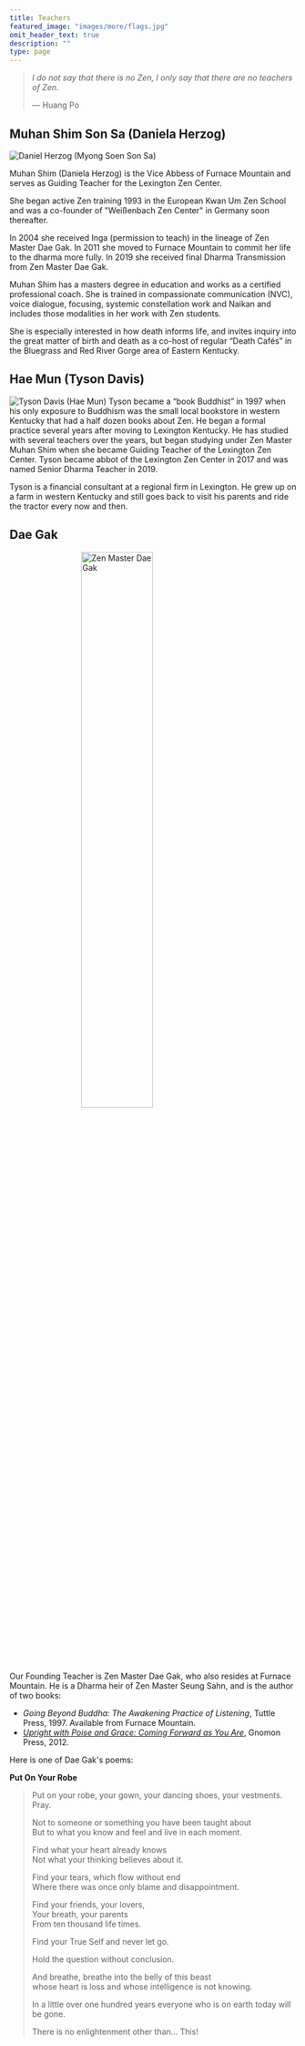 ```yaml
---
title: Teachers
featured_image: "images/more/flags.jpg"
omit_header_text: true
description: ""
type: page
---
```


<blockquote>
<em>I do not say that there is no Zen,
I only say that there are no teachers of Zen.</em>

&mdash; Huang Po
</blockquote>

## Muhan Shim Son Sa (Daniela Herzog)

<img class="image-right-250" src="/images/daniela.jpg" alt="Daniel Herzog (Myong Soen Son Sa)" />

Muhan Shim (Daniela Herzog) is the Vice Abbess of Furnace Mountain and serves as Guiding Teacher for the Lexington Zen Center.

She began active Zen training 1993 in the European Kwan Um Zen School and was a co-founder of "Weißenbach Zen Center" in Germany soon thereafter.

In 2004 she received Inga (permission to teach) in the lineage of Zen Master Dae Gak.  In 2011 she moved to Furnace Mountain to commit her life to the dharma more fully.  In 2019 she received final Dharma Transmission from Zen Master Dae Gak.

Muhan Shim has a masters degree in education and works as a certified professional coach. She is trained in compassionate communication (NVC), voice dialogue, focusing, systemic constellation work and Naikan and includes those modalities in her work with Zen students.

She is especially interested in how death informs life, and invites inquiry into the great matter of birth and death as a co-host of regular &ldquo;Death Cafés&rdquo; in the Bluegrass and Red River Gorge area of Eastern Kentucky.



## Hae Mun (Tyson Davis)

<img class="image-left-250" src="/images/tyson_davis.jpeg" alt="Tyson Davis (Hae Mun)" />
Tyson became a “book Buddhist” in 1997 when his only exposure to Buddhism was the small local bookstore in western Kentucky that had a half dozen books about Zen. He began a formal practice several years after moving to Lexington Kentucky. He has studied with several teachers over the years, but began studying under Zen Master Muhan Shim when she became Guiding Teacher of the Lexington Zen Center. Tyson became abbot of the Lexington Zen Center in 2017 and was named Senior Dharma Teacher in 2019.

Tyson is a financial consultant at a regional firm in Lexington. He grew up on a farm in western Kentucky and still goes back to visit his parents and ride the tractor every now and then.


## Dae Gak

<img style="display: block; margin-left: auto; margin-right: auto; width: 50%;"  src="/images/dae-gak.jpg" alt="Zen Master Dae Gak" />

Our Founding Teacher is Zen Master Dae Gak, who also resides at Furnace Mountain.  He is a Dharma heir of Zen Master Seung Sahn, and is the author of two books:
* _Going Beyond Buddha:  The Awakening Practice of Listening_, Tuttle Press, 1997.  Available from Furnace Mountain.
* <a href = "http://zenmind.org/uprightwithpoiseandgrace.html" target = "_blank">_Upright with Poise and Grace:  Coming Forward as You Are_</a>, Gnomon Press, 2012.
    
Here is one of Dae Gak's poems:

<strong>
  Put On Your Robe
</strong><br>

<blockquote>
Put on your robe, your gown, your dancing shoes, your vestments.<br>
Pray.<br>
    
Not to someone or something you have been taught about<br>
But to what you know and feel and live in each moment.<br>
     
Find what your heart already knows<br>
Not what your thinking believes about it.<br>
     
Find your tears, which flow without end<br>
Where there was once only blame and disappointment.<br>
     
Find your friends, your lovers,<br>
Your breath, your parents<br>
From ten thousand life times.<br>

Find your True Self and never let go.<br>
     
Hold the question without conclusion.<br>
    
And breathe, breathe into the belly of this beast<br>
whose heart is loss and whose intelligence is not knowing.<br>
     
In a little over one hundred years everyone who is on earth today will be gone.<br>
     
There is no enlightenment other than... This!
</blockquote>